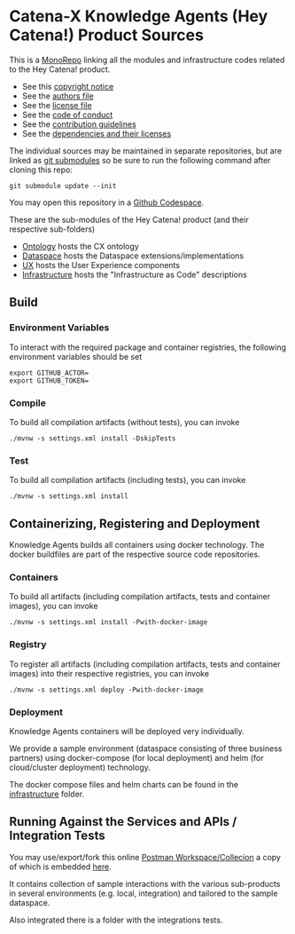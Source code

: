 # Catena-X Knowledge Agents (Hey Catena!) Product Sources

This is a [MonoRepo](https://en.wikipedia.org/wiki/Monorepo) linking all the modules and infrastructure codes related to the Hey Catena! product.

* See this [copyright notice](COPYRIGHT.md)
* See the [authors file](AUTHORS.md)
* See the [license file](LICENSE.md)
* See the [code of conduct](CODE_OF_CONDUCT.md)
* See the [contribution guidelines](CONTRIBUTING.md)
* See the [dependencies and their licenses](DEPENDENCIES.md)

The individual sources may be maintained in separate repositories, but are linked as [git submodules](https://git-scm.com/book/en/v2/Git-Tools-Submodules) 
so be sure to run the following command after cloning this repo:

```console
git submodule update --init
```

You may open this repository in a [Github Codespace](https://github.com/features/codespaces).

These are the sub-modules of the Hey Catena! product (and their respective sub-folders)

- [Ontology](ontology/README.md) hosts the CX ontology
- [Dataspace](dataspace/README.md) hosts the Dataspace extensions/implementations
- [UX](ux/README.md) hosts the User Experience components
- [Infrastructure](infrastructure/README.md) hosts the "Infrastructure as Code" descriptions

## Build

### Environment Variables

To interact with the required package and container registries, the following environment variables should be set

```console
export GITHUB_ACTOR=
export GITHUB_TOKEN=
```

### Compile

To build all compilation artifacts (without tests), you can invoke

```console
./mvnw -s settings.xml install -DskipTests
```

### Test

To build all compilation artifacts (including tests), you can invoke

```console
./mvnw -s settings.xml install
```

## Containerizing, Registering and Deployment

Knowledge Agents builds all containers using docker technology. The docker buildfiles are part of the respective source code repositories.

### Containers

To build all artifacts (including compilation artifacts, tests and container images), you can invoke

```console
./mvnw -s settings.xml install -Pwith-docker-image
```

### Registry

To register all artifacts (including compilation artifacts, tests and container images) into their respective registries, you can invoke

```console
./mvnw -s settings.xml deploy -Pwith-docker-image
```

### Deployment

Knowledge Agents containers will be deployed very individually.

We provide a sample environment (dataspace consisting of three business partners) using docker-compose (for local deployment) and helm (for cloud/cluster deployment) technology. 

The docker compose files and helm charts can be found in the  [infrastructure](infrastructure) folder.

## Running Against the Services and APIs / Integration Tests

You may use/export/fork this online [Postman Workspace/Collecion](https://www.postman.com/catena-x/workspace/catena-x-knowledge-agents/collection/2757771-6a1813a3-766d-42e2-962d-3b340fbba397?action=share&creator=2757771) a copy of which is embedded [here](cx_ka_pilot.postman_collection.json). 

It contains collection of sample interactions with the various sub-products in several environments (e.g. local, integration) and tailored to the sample dataspace. 

Also integrated there is a folder with the integrations tests.



